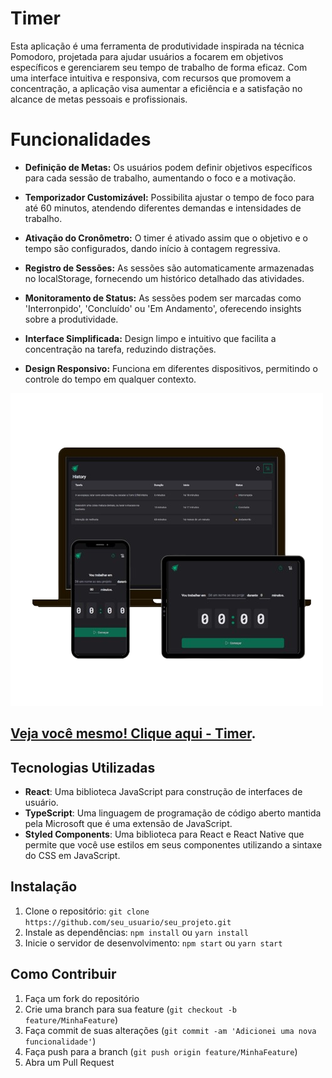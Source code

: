 # Timer

Esta aplicação é uma ferramenta de produtividade inspirada na técnica Pomodoro, projetada para ajudar usuários a focarem em objetivos específicos e gerenciarem seu tempo de trabalho de forma eficaz. Com uma interface intuitiva e responsiva, com recursos que promovem a concentração, a aplicação visa aumentar a eficiência e a satisfação no alcance de metas pessoais e profissionais.

# Funcionalidades

-   **Definição de Metas:** Os usuários podem definir objetivos específicos para cada sessão de trabalho, aumentando o foco e a motivação.

-   **Temporizador Customizável:** Possibilita ajustar o tempo de foco para até 60 minutos, atendendo diferentes demandas e intensidades de trabalho.

-   **Ativação do Cronômetro:** O timer é ativado assim que o objetivo e o tempo são configurados, dando início à contagem regressiva.

-   **Registro de Sessões:** As sessões são automaticamente armazenadas no localStorage, fornecendo um histórico detalhado das atividades.

-   **Monitoramento de Status:** As sessões podem ser marcadas como 'Interronpido', 'Concluído' ou 'Em Andamento', oferecendo insights sobre a produtividade.

-   **Interface Simplificada:** Design limpo e intuitivo que facilita a concentração na tarefa, reduzindo distrações.

-   **Design Responsivo:** Funciona em diferentes dispositivos, permitindo o controle do tempo em qualquer contexto.

![Preview do Projeto](public/timer.png)

## [Veja você mesmo! Clique aqui - Timer](https://timer-lemon-chi.vercel.app/).

## Tecnologias Utilizadas

-   **React**: Uma biblioteca JavaScript para construção de interfaces de usuário.
-   **TypeScript**: Uma linguagem de programação de código aberto mantida pela Microsoft que é uma extensão de JavaScript.
-   **Styled Components**: Uma biblioteca para React e React Native que permite que você use estilos em seus componentes utilizando a sintaxe do CSS em JavaScript.

## Instalação

1. Clone o repositório: `git clone https://github.com/seu_usuario/seu_projeto.git`
2. Instale as dependências: `npm install` ou `yarn install`
3. Inicie o servidor de desenvolvimento: `npm start` ou `yarn start`

## Como Contribuir

1. Faça um fork do repositório
2. Crie uma branch para sua feature (`git checkout -b feature/MinhaFeature`)
3. Faça commit de suas alterações (`git commit -am 'Adicionei uma nova funcionalidade'`)
4. Faça push para a branch (`git push origin feature/MinhaFeature`)
5. Abra um Pull Request
